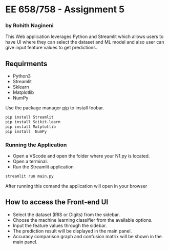 
# EE 658/758 - Assignment 5 
### by Rohith Nagineni

This Web application leverages Python and Streamlit which allows users to have UI where they can select the dataset and ML model and also user can give input feature values to get predictions.
## Requirments
- Python3
- Streamlit
- Sklearn
- Matplotlib
- NumPy

Use the package manager [pip](https://pip.pypa.io/en/stable/) to install foobar.

```bash
pip install Streamlit
pip install Scikit-learn
pip install Matplotlib
pip install  NumPy
```
### Running the Application
- Open a VScode and open the folder where your N1.py is located.
- Open a terminal.
- Run the Streamlit application

```bash
streamlit run main.py
```
After running this comand the application will open in your browser
## How to access the Front-end UI
- Select the dataset (IRIS or Digits) from the sidebar.
- Choose the machine learning classifier from the available options.
- Input the feature values through the sidebar.
- The prediction result will be displayed in the main panel.
- Accuracy comparison graph and confusion matrix will be shown in the main panel. 
